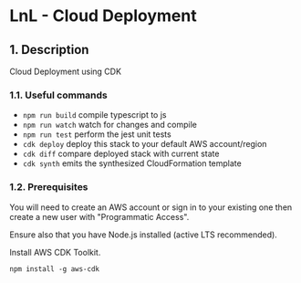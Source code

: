 # LnL - Cloud Deployment

## 1. Description

Cloud Deployment using CDK

### 1.1. Useful commands

* `npm run build`   compile typescript to js
* `npm run watch`   watch for changes and compile
* `npm run test`    perform the jest unit tests
* `cdk deploy`      deploy this stack to your default AWS account/region
* `cdk diff`        compare deployed stack with current state
* `cdk synth`       emits the synthesized CloudFormation template


### 1.2. Prerequisites

You will need to create an AWS account or sign in to your existing one then create a new user with "Programmatic Access".

Ensure also that you have Node.js installed (active LTS recommended).

Install AWS CDK Toolkit.

```
npm install -g aws-cdk
```
